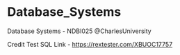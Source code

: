 # Database_Systems
Database Systems - NDBI025 @CharlesUniversity

Credit Test SQL Link - https://rextester.com/XBUOC17757
